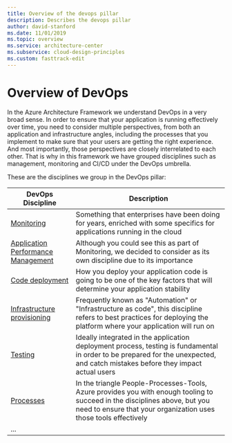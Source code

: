 ```yaml
---
title: Overview of the devops pillar 
description: Describes the devops pillar
author: david-stanford
ms.date: 11/01/2019
ms.topic: overview
ms.service: architecture-center
ms.subservice: cloud-design-principles
ms.custom: fasttrack-edit
---
```


# Overview of DevOps

In the Azure Architecture Framework we understand DevOps in a very broad sense. In order to ensure that your application is running effectively over time, you need to consider multiple perspectives, from both an application and infrastructure angles, including the processes that you implement to make sure that your users are getting the right experience. And most importantly, those perspectives are closely interrelated to each other. That is why in this framework we have grouped disciplines such as management, monitoring and CI/CD under the DevOps umbrella.

These are the disciplines we group in the DevOps pillar:

| DevOps Discipline | Description |
|-------------------|-------------|
| [Monitoring][monitoring] | Something that enterprises have been doing for years, enriched with some specifics for applications running in the cloud |
| [Application Performance Management][performance] | Although you could see this as part of Monitoring, we decided to consider as its own discipline due to its importance |
| [Code deployment][deployment] | How you deploy your application code is going to be one of the key factors that will determine your application stability  |
| [Infrastructure provisioning][iac] | Frequently known as "Automation" or "Infrastructure as code", this discipline refers to best practices for deploying the platform where your application will run on |
| [Testing][testing] | Ideally integrated in the application deployment process, testing is fundamental in order to be prepared for the unexpected, and catch mistakes before they impact actual users |
| [Processes][process] | In the triangle People-Processes-Tools, Azure provides you with enough tooling to succeed in the disciplines above, but you need to ensure that your organization uses those tools effectively |
| ... |  |

<!-- devops disciplines -->
[monitoring]: ./monitoring.md
[performance]: ./performance.md
[deployment]: ./deployment.md
[iac]: ./iac.md
[testing]: ./testing.md
[process]: ./process.md

